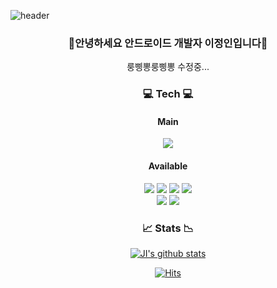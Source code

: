 ![header](https://capsule-render.vercel.app/api?type=waving&color=gradient&height=300&section=header&text=Welcome%20JI%20GitHub&fontSize=60)
<h3 align="center">👋안녕하세요 안드로이드 개발자 이정인입니다👋</h3>
<p align="center">룽삥뽕룽삥뽕 수정중...</p>

<h3 align="center">💻 Tech 💻</h3>
<div align="center">
  <h4>Main</h4>
  <img src="https://img.shields.io/badge/kotlin-%237F52FF.svg?style=for-the-badge&logo=kotlin&logoColor=white">
  
  <h4>Available</h4>
  <img src="https://img.shields.io/badge/html5-%23E34F26.svg?style=for-the-badge&logo=html5&logoColor=white">
  <img src="https://img.shields.io/badge/css3-%231572B6.svg?style=for-the-badge&logo=css3&logoColor=white">
  <img src="https://img.shields.io/badge/javascript-%23323330.svg?style=for-the-badge&logo=javascript&logoColor=%23F7DF1E">
  <img src="https://img.shields.io/badge/php-%23777BB4.svg?style=for-the-badge&logo=php&logoColor=white">
  <br>
  <img src="https://img.shields.io/badge/python-3670A0?style=for-the-badge&logo=python&logoColor=ffdd54">
  <img src="https://img.shields.io/badge/java-%23ED8B00.svg?style=for-the-badge&logo=openjdk&logoColor=white">
</div>

<h3 align="center">📈 Stats 📉</h3>

<div align="center" style="text-align:center">
  
  [![JI's github stats](https://github-readme-stats.vercel.app/api?username=Jeongin205&theme=react&show_icons=true&count_private=true)](https://github.com/anuraghazra/github-readme-stats)



[![Hits](https://hits.seeyoufarm.com/api/count/incr/badge.svg?url=https%3A%2F%2Fgithub.com%2Fpolaris428&count_bg=%2379C83D&title_bg=%23555555&icon=android.svg&icon_color=%23E7E7E7&title=%EB%B0%A9%EB%AC%B8%EC%9E%90+%EC%88%98&edge_flat=false)](https://hits.seeyoufarm.com)
</div>
